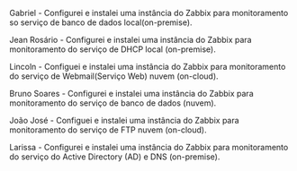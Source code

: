 Gabriel - Configurei e instalei uma instância do Zabbix para monitoramento so serviço de banco de dados local(on-premise).

Jean Rosário - Configurei e instalei uma instância do Zabbix para monitoramento do serviço de DHCP local (on-premise).

Lincoln - Configuei e instalei uma instância do Zabbix para monitoramento do serviço de Webmail(Serviço Web) nuvem (on-cloud).

Bruno Soares - Configurei e instalei uma instância do Zabbix para monitoramento do serviço de banco de dados (nuvem).

João José - Configuei e instalei uma instância do Zabbix para monitoramento do serviço de FTP nuvem (on-cloud).

Larissa - Configurei e instalei uma instância do Zabbix para monitoramento do serviço do Active Directory (AD) e DNS (on-premise).

